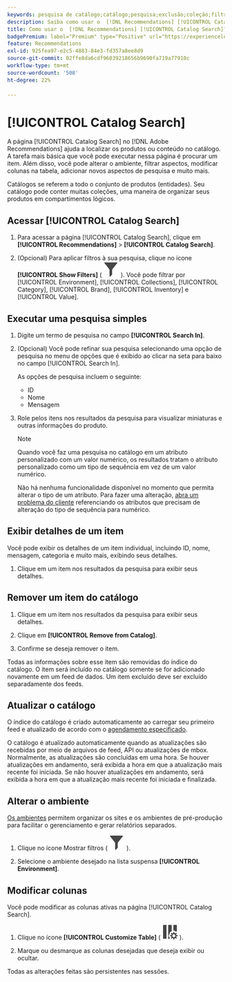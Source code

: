 ```yaml
---
keywords: pesquisa de catálogo;catálogo;pesquisa;exclusão;coleção;filtro;recomendações
description: Saiba como usar o  [!DNL Recommendations] [!UICONTROL Catalog Search] para localizar produtos ou conteúdo, remover itens do catálogo e muito mais.
title: Como usar o  [!DNL Recommendations] [!UICONTROL Catalog Search]?
badgePremium: label="Premium" type="Positive" url="https://experienceleague.adobe.com/docs/target/using/introduction/intro.html?lang=en#premium newtab=true" tooltip="Consulte o que está incluído no Target Premium."
feature: Recommendations
exl-id: 925fea97-e2c5-4883-84e3-fd357a8ee8d9
source-git-commit: 02ffe8da6cdf96039218656b9690fa719a77910c
workflow-type: tm+mt
source-wordcount: '508'
ht-degree: 22%

---
```


# [!UICONTROL Catalog Search]

A página [!UICONTROL Catalog Search] no [!DNL Adobe Recommendations] ajuda a localizar os produtos ou conteúdo no catálogo. A tarefa mais básica que você pode executar nessa página é procurar um item. Além disso, você pode alterar o ambiente, filtrar aspectos, modificar colunas na tabela, adicionar novos aspectos de pesquisa e muito mais.

Catálogos se referem a todo o conjunto de produtos (entidades). Seu catálogo pode conter muitas coleções, uma maneira de organizar seus produtos em compartimentos lógicos.

## Acessar [!UICONTROL Catalog Search]

1. Para acessar a página [!UICONTROL Catalog Search], clique em **[!UICONTROL Recommendations]** > **[!UICONTROL Catalog Search]**.

1. (Opcional) Para aplicar filtros à sua pesquisa, clique no ícone **[!UICONTROL Show Filters]** ( ![ícone Mostrar filtros](/help/main/assets/icons/Filter.svg) ). Você pode filtrar por [!UICONTROL Environment], [!UICONTROL Collections], [!UICONTROL Category], [!UICONTROL Brand], [!UICONTROL Inventory] e [!UICONTROL Value].

## Executar uma pesquisa simples

1. Digite um termo de pesquisa no campo **[!UICONTROL Search In]**.

1. (Opcional) Você pode refinar sua pesquisa selecionando uma opção de pesquisa no menu de opções que é exibido ao clicar na seta para baixo no campo [!UICONTROL Search In].

   As opções de pesquisa incluem o seguinte:

   * ID
   * Nome
   * Mensagem

1. Role pelos itens nos resultados da pesquisa para visualizar miniaturas e outras informações do produto.

   >[!NOTE]
   >
   > Quando você faz uma pesquisa no catálogo em um atributo personalizado com um valor numérico, os resultados tratam o atributo personalizado como um tipo de sequência em vez de um valor numérico.
   >
   >Não há nenhuma funcionalidade disponível no momento que permita alterar o tipo de um atributo. Para fazer uma alteração, [abra um problema do cliente](/help/main/cmp-resources-and-contact-information.md#reference_ACA3391A00EF467B87930A450050077C) referenciando os atributos que precisam de alteração do tipo de sequência para numérico.

<!-- ### Perform an advanced search {#advanced-search}

You can use [!UICONTROL Advanced Search] to further refine your search results or to save your search results as a [collection](/help/main/c-recommendations/c-products/collections.md) or [exclusion](/help/main/c-recommendations/c-products/exclusions.md).

1. Click the **[!UICONTROL Advanced Search]** link.

   ![Advanced Search page](/help/main/c-recommendations/c-products/assets/advances-search.png)

1. Use the drop-down lists to specify the parameter, operator, and values for your search.

1. (Optional) Click **[!UICONTROL Add Rule]** to add an additional search rule.

   Each additional search rule is joined with the AND operator.

1. Click **[!UICONTROL Search]**.

1. (Optional) Click **[!UICONTROL Save As]**, then click **[!UICONTROL Collection]** or **[!UICONTROL Exclusion]**.

   ![Save as options](/help/main/c-recommendations/c-products/assets/save-as.png)

   For more information, see [Create a collection or exclusion based on Advanced Search](#save-as) below.-->

## Exibir detalhes de um item

Você pode exibir os detalhes de um item individual, incluindo ID, nome, mensagem, categoria e muito mais, exibindo seus detalhes.

1. Clique em um item nos resultados da pesquisa para exibir seus detalhes.

## Remover um item do catálogo

1. Clique em um item nos resultados da pesquisa para exibir seus detalhes.

1. Clique em **[!UICONTROL Remove from Catalog]**.

1. Confirme se deseja remover o item.

Todas as informações sobre esse item são removidas do índice do catálogo. O item será incluído no catálogo somente se for adicionado novamente em um feed de dados. Um item excluído deve ser excluído separadamente dos feeds.

## Atualizar o catálogo

O índice do catálogo é criado automaticamente ao carregar seu primeiro feed e atualizado de acordo com o [agendamento especificado](/help/main/c-recommendations/c-products/feeds.md#steps).

O catálogo é atualizado automaticamente quando as atualizações são recebidas por meio de arquivos de feed, API ou atualizações de mbox. Normalmente, as atualizações são concluídas em uma hora. Se houver atualizações em andamento, será exibida a hora em que a atualização mais recente foi iniciada. Se não houver atualizações em andamento, será exibida a hora em que a atualização mais recente foi iniciada e finalizada.

<!-- ## Create a collection or exclusion based on Advanced Search {#save-as}

You can create [collections](/help/main/c-recommendations/c-products/collections.md) or [exclusions](/help/main/c-recommendations/c-products/exclusions.md) using [!UICONTROL Advanced Search] on the [!UICONTROL Catalog Search] page ([!UICONTROL Recommendations] > [!UICONTROL Catalog Search] > [!UICONTROL Advanced Search]).

1. Perform an [advanced search](#advanced-search).

1. Click **[!UICONTROL Save As]**, then click **[!UICONTROL Collection]** or **[!UICONTROL Exclusion]**.

   ![Save as options](/help/main/c-recommendations/c-products/assets/save-as.png)

   >[!IMPORTANT]
   >
   >The [!UICONTROL Advanced Search] functionality is case-insensitive; however, products returned at the time of delivery are based on case-sensitive search. This mismatch might lead to confusion. Ensure that you consider case-sensitivity when you create collections or exclusions based on results using the [!UICONTROL Advanced Search] functionality. For example, if you perform a search for "Holiday," that initial search lists results containing "Holiday" and "holiday." If you then create a catalog with the intent to return products containing "holiday," only products containing "holiday" are returned. Products containing "Holiday" are not returned. Exclusions are handled in a similar fashion.-->

## Alterar o ambiente

[Os ambientes](/help/main/administrating-target/environments.md) permitem organizar os sites e os ambientes de pré-produção para facilitar o gerenciamento e gerar relatórios separados.

1. Clique no ícone Mostrar filtros ( ![ícone Mostrar filtros](/help/main/assets/icons/Filter.svg) ).

1. Selecione o ambiente desejado na lista suspensa **[!UICONTROL Environment]**.

<!-- ## Modify the Catalog Search page (filters and columns)

You can temporarily modify the available filters and columns on the [!UICONTROL Catalog Search] page for the current session.

### Modify filters

You can add additional filter facets to the [!UICONTROL Catalog Search] page.

1. In the **[!UICONTROL Filters]** panel, click **[!UICONTROL Modify]**.

   ![Modify filters link](/help/main/c-recommendations/c-products/assets/modify-filters.png)

1. Select the desired search facets (ID, name, message, etc.), then click **[!UICONTROL Save]**.

   ![Add filters](/help/main/c-recommendations/c-products/assets/add-filters.png)

Keep in mind that the additional filter facets are available in the current session only.-->

## Modificar colunas

Você pode modificar as colunas ativas na página [!UICONTROL Catalog Search].

1. Clique no ícone **[!UICONTROL Customize Table]** ( ![Ícone Personalizar tabela](/help/main/assets/icons/ColumnSetting.svg) ).

1. Marque ou desmarque as colunas desejadas que deseja exibir ou ocultar.

Todas as alterações feitas são persistentes nas sessões.
